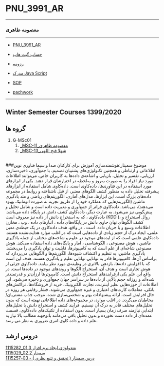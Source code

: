 # PNU_3991_AR
---------
### معصومه طاهری
 
---
-  [PNU_3991_AR](https://github.com/taherimasoomeh475/PNU_3991_AR_.git)
- [حساب گیت هاب](https://github.com/abouhamze-fahime)

- [رزومه](https://taherimasoomeh475.github.io/)

- [مدرک Java Script](https://github.com/taherimasoomeh475/PNU_3991_AR_/blob/main/cert-1024-20270956.pdf)
- [SOP](https://github.com/taherimasoomeh475/PNU_3991_AR_/blob/main/sop.pdf)
- [pachwork](https://github.com/taherimasoomeh475)

------------------
## Winter Semester Courses 1399/2020

## گروه ها

      
 1. G-MSc01
    1. [_MSC-11_معصومه طاهری](https://github.com/AliRazavi-edu/PNU_3991/tree/master/_MSc/Seminar/1115257_03/11_%D9%85%D8%B9%D8%B5%D9%88%D9%85%D9%87%20%D8%B7%D8%A7%D9%87%D8%B1%D9%8A)        
    1. [_MSC-13_شهلا فتح اللهی](https://github.com/AliRazavi-edu/PNU_3991/tree/master/_MSc/Seminar/1115257_03/13_%D8%B4%D9%87%D9%84%D8%A7%20%D9%81%D8%AA%D8%AD%20%D8%A7%D9%84%D9%87%D9%8A)      
    


<br>
###موضوع سمینار:هوشمندسازی آموزش برای کارکنان صدا و سیما
فناوری نوین اطلاعاتی و ارتباطی و همچنین تکنولوژی‌های پشتیبان تصمیم، با جمع‌آوری، ذخیره‌سازی، ارزیابی، تفسیر و تحلیل، بازیابی و اشاعه‌ی داده‌ها به کاربران خاص، می‌توانند اطلاعات مورد نیاز افراد را به صورت به‌روز و به‌لحظه در اختیارشان قرار دهند.
یکی از ابزارهای مورد استفاده در این فناوری‌ها، داده‌کاوی است. داده‌کاوی شامل استفاده از ابزارهای پیشرفته تحلیل داده به منظور کشف الگوهای معتبر، از قبل ناشناخته و روابط در مجموعه داده‌های بزرگ است. این ابزارها، مدل‌های آماری، الگوریتم‌های ریاضی و متد یادگیری ماشین (الگوریتم‌هایی که عملکرد خود را از طریق تجربه به صورت اتوماتیک بهبود می‌دهند)، می‌باشد. داده‌کاوی فراتر از جمع‌آوری و مدیریت داده است و شامل تحلیل و پیش‌گویی نیز می‌شود. به عبارت دیگر، داده‌کاوی کشف دانش در پایگاه داده می‌باشد.
داده‌کاوی ، که به استخراج دانش از داده نیز معروف است (KDD‌ )، روال استخراج و کشف الگوهای نهان حاوی دانش در پایگاه‌های داده ، انبارهای داده ، وب ، مخازن اطلاعات وسیع  و یا جریان داده ‌ است . در واقع، هدف داده‌کاوی در یک حیطه‌ی معین علمی، ایجاد درک از حجم زیادی از داده‌هایی است که در اغلب موارد هدایت‌نشده  هستند.
داده‌کاوی علمی است که از ایده‌های موجود در علوم و شاخه‌های مختلف از جمله یادگیری ماشین ، هوش مصنوعی ، الگوشناسی ، آمار  و پایگاه‌های داده استفاده می‌کند.
هوش مصنوعی شاخه‌ای از علم است که به کامپیوترها، قابلیت و توان یادگیری را می‌بخشد. یادگیری ماشین، به تنظیم و اکتشاف شیوه‌ها، الگوریتم‌ها و الگوهایی می‌پردازد که براساس آن‌ها، کامپیوترها قادر به توانایی توانایی تعلیم و یادگیری هستند. هدف این است که با افزایش داده‌ها، بازدهی بالاتری در وظیفه‌ی مورد نظر بیابند. داده‌کاوی جزئی از هوش تجاری است و هدف آن، استخراج الگوها و روندهای موجود در داده‌ها است. در واقع این علم یکی ازفرایندهای استخراج دانش است.
کامپیوترها ارزان‌تر و قدرتمندتر شده‌اند و روزانه حجم بالایی از داده‌ها در سراسر جهان جمع‌آوری و ذخیره می‌شود. این اطلاعات از حوزه‌هایی نظیر اینترنت، تجارت الکترونیک، خرید از فروشگاه‌ها، تراکنش‌های بانکی، معاملات کارت‌های اعتباری و غیره جمع‌آوری می‌شوند. فشار رقابتی هر روزه در حال افزایش است. ارائه پیشنهادات بهتر و شخصی‌سازی شده، موجب جذب مشتریان/مخاطبان می‌گردد. در اغلب موارد، در مجموعه‌های داده اطلاعاتی نهفته است که بدون تحلیل‌های مختلف قادر به درک آن نیستیم. فرآیند کشف و استخراج دانش با تحلیل‌های ابتدایی نیازمند صرف زمان بسیار است. بدون استفاده از تکنیک‌های داده‌کاوی، قسمت عمده‌ای از داده دست نخورده و بدون تحلیل باقی می‌مانند باتوجهبه مطالب بالا نیاز به علم داده و داده کاوی امری ضروری به نظر می رسد.


 

## دروس ارشد

[1115282_01	متدولوژي ايجاد نرم افزار	3](https://github.com/saharzeinivand/PNU_3991_AR/tree/main/SoftwareDevelopmentMethodologies)
<br>
[1115029_02	سمينار	2](https://github.com/saharzeinivand/PNU_3991_AR/tree/main/MscSeminar-1)
<br>
[درس سمينار ( تحقيق و تتبع نظري ) - 03-1115257](https://github.com/AliRazavi-edu/PNU_3991/tree/master/_MSc/MscSeminar-2)


